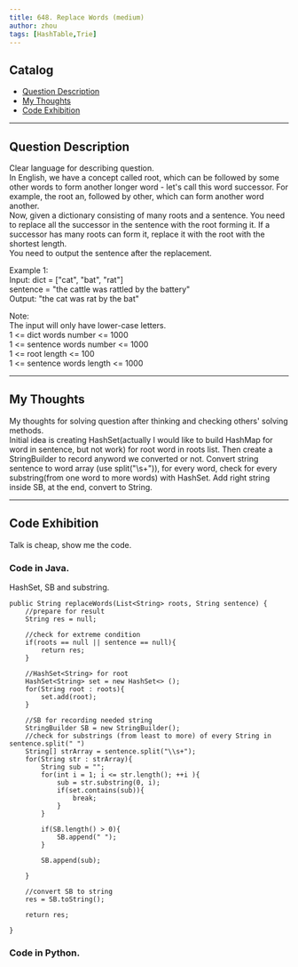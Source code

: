 ```yaml
---
title: 648. Replace Words (medium)                  
author: zhou      
tags: [HashTable,Trie]          
---
```


       

## Catalog  
+ [Question Description](#partI)
+ [My Thoughts](#partII)
+ [Code Exhibition](#partIII)

----------------------------------

## Question Description
Clear language for describing question.    
In English, we have a concept called root, which can be followed by some other words to form another longer word - let's call this word successor. For example, the root an, followed by other, which can form another word another.       
Now, given a dictionary consisting of many roots and a sentence. You need to replace all the successor in the sentence with the root forming it. If a successor has many roots can form it, replace it with the root with the shortest length.      
You need to output the sentence after the replacement.      

Example 1:     
Input: dict = ["cat", "bat", "rat"]    
sentence = "the cattle was rattled by the battery"     
Output: "the cat was rat by the bat"      

Note:      
The input will only have lower-case letters.     
1 <= dict words number <= 1000    
1 <= sentence words number <= 1000   
1 <= root length <= 100     
1 <= sentence words length <= 1000     



----------------------------------

## My Thoughts
My thoughts for solving question after thinking and checking others' solving methods.        
Initial idea is creating HashSet(actually I would like to build HashMap for word in sentence, but not work) for root word in roots list. Then create a StringBuilder to record anyword we converted or not. Convert string sentence to word array (use split("\\s+")), for every word, check for every substring(from one word to more words) with HashSet. Add right string inside SB, at the end, convert to String.   





----------------------------------

## Code Exhibition
Talk is cheap, show me the code.    
### Code in Java.     
HashSet<root>, SB and substring.    

    public String replaceWords(List<String> roots, String sentence) {
        //prepare for result
        String res = null;
        
        //check for extreme condition
        if(roots == null || sentence == null){
            return res;
        }
        
        //HashSet<String> for root
        HashSet<String> set = new HashSet<> ();
        for(String root : roots){
            set.add(root);
        }
        
        //SB for recording needed string
        StringBuilder SB = new StringBuilder();
        //check for substrings (from least to more) of every String in sentence.split(" ")
        String[] strArray = sentence.split("\\s+");
        for(String str : strArray){
            String sub = "";
            for(int i = 1; i <= str.length(); ++i ){
                sub = str.substring(0, i);
                if(set.contains(sub)){
                    break;
                }
            }
            
            if(SB.length() > 0){
                SB.append(" ");
            }
            
            SB.append(sub);
            
        }
        
        //convert SB to string
        res = SB.toString();
        
        return res;
        
    }



### Code in Python.   




